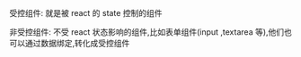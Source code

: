 受控组件:
就是被 react 的 state 控制的组件

非受控组件:
不受 react 状态影响的组件,比如表单组件(input ,textarea 等),他们也可以通过数据绑定,转化成受控组件
